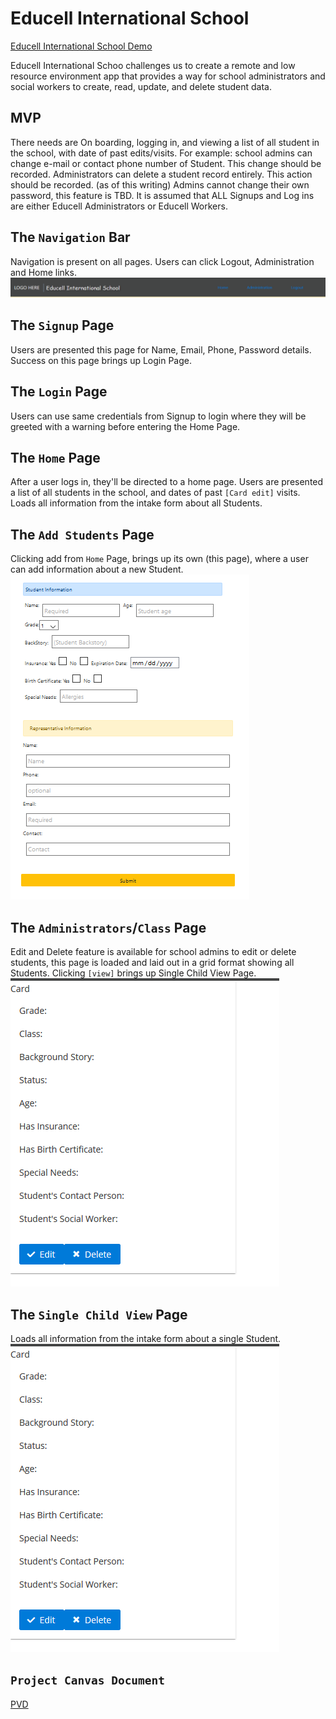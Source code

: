 # Educell International School
[Educell International School Demo](https://educell-international-school.netlify.com/)


Educell International Schoo challenges us to create a remote and low resource environment app that provides a way for school administrators and social workers to create, read, update, and delete student data.



## MVP

There needs are On boarding, logging in, and viewing a list of all student in the school, with date of past edits/visits. For example: school admins can change e-mail or contact phone number of Student. This change should be recorded. Administrators can delete a student record entirely. This action should be recorded. (as of this writing) Admins cannot change their own password, this feature is TBD. It is assumed that ALL Signups and Log ins are either Educell Administrators or Educell Workers. 

## The `Navigation` Bar
Navigation is present on all pages. Users can click Logout, Administration and Home links.
![Navigation Bar](https://github.com/Build-Week-International-S-S-W/Front-end/blob/FIOpwK-patch-1/Screenshot_2020-02-07%20Educell%20International%20School.png)


## The `Signup` Page
Users are presented this page for Name, Email, Phone, Password details. Success on this page brings up Login Page.

## The `Login` Page
Users can use same credentials from Signup to login where they will be greeted with a warning before entering the Home Page.

## The `Home` Page
After a user logs in, they'll be directed to a home page.
Users are presented a list of all students in the school, and dates of past `[Card edit]` visits. Loads all information from the intake form about all Students.

 

## The `Add Students` Page

Clicking add from `Home` Page, brings up its own (this page), where a user can add information about a new Student.
![Add Student Page](https://github.com/Build-Week-International-S-S-W/Front-end/blob/FIOpwK-patch-1/Screenshot_2020-02-07%20Educell%20International%20School(5).png)

## The `Administrators`/`Class` Page

Edit and Delete feature is available for school admins to edit or delete students, this page is loaded and laid out in a grid format showing all Students. Clicking `[view]` brings up Single Child View Page.
![Administators Page](https://github.com/Build-Week-International-S-S-W/Front-end/blob/FIOpwK-patch-1/Screenshot_2020-02-07%20Educell%20International%20School(6).png)

## The `Single Child View` Page
Loads all information from the intake form about a single Student.
![Single Child View](https://github.com/Build-Week-International-S-S-W/Front-end/blob/FIOpwK-patch-1/Screenshot_2020-02-07%20Educell%20International%20School(6).png)

## `Project Canvas Document`
[PVD](https://docs.google.com/document/d/1c_gXNS9hoaMEk9b5P10314ztkH6hbyImY9DXPA1C35s)
